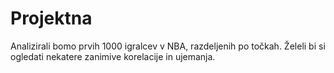 # Projektna
Analizirali bomo prvih 1000 igralcev v NBA, razdeljenih po točkah. 
Želeli bi si ogledati nekatere zanimive korelacije in ujemanja.
